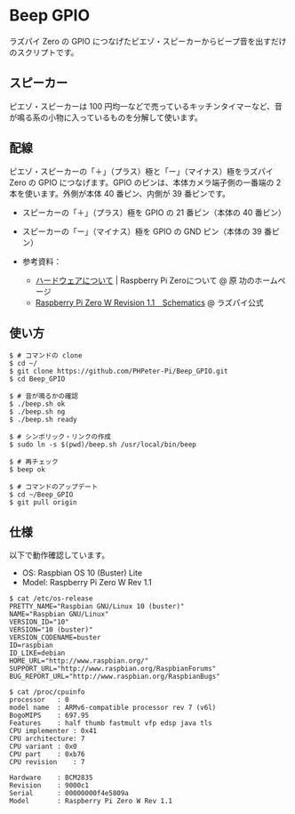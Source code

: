 # Beep GPIO

ラズパイ Zero の GPIO につなげたピエゾ・スピーカーからビープ音を出すだけのスクリプトです。

## スピーカー

ピエゾ・スピーカーは 100 円均一などで売っているキッチンタイマーなど、音が鳴る系の小物に入っているものを分解して使います。

## 配線

ピエゾ・スピーカーの「＋」（プラス）極と「ー」（マイナス）極をラズパイ Zero の GPIO につなげます。GPIO のピンは、本体カメラ端子側の一番端の 2 本を使います。外側が本体 40 番ピン、内側が 39 番ピンです。

- スピーカーの「＋」（プラス）極を GPIO の 21 番ピン（本体の 40 番ピン）
- スピーカーの「ー」（マイナス）極を GPIO の GND ピン（本体の 39 番ピン）

- 参考資料：
  - [ハードウェアについて](http://hara.jpn.com/_default/ja/Topics/RaspPiZero.html) | Raspberry Pi Zeroについて @ 原 功のホームページ
  - [Raspberry Pi Zero W Revision 1.1　Schematics](https://www.raspberrypi.org/documentation/hardware/raspberrypi/schematics/rpi_SCH_ZeroW_1p1_reduced.pdf) @ ラズパイ公式

## 使い方

```shellsession
$ # コマンドの clone
$ cd ~/
$ git clone https://github.com/PHPeter-Pi/Beep_GPIO.git
$ cd Beep_GPIO

$ # 音が鳴るかの確認
$ ./beep.sh ok
$ ./beep.sh ng
$ ./beep.sh ready

$ # シンボリック・リンクの作成
$ sudo ln -s $(pwd)/beep.sh /usr/local/bin/beep

$ # 再チェック
$ beep ok

$ # コマンドのアップデート
$ cd ~/Beep_GPIO
$ git pull origin
```

## 仕様

以下で動作確認しています。

- OS: Raspbian OS 10 (Buster) Lite
- Model: Raspberry Pi Zero W Rev 1.1

```shellsession
$ cat /etc/os-release
PRETTY_NAME="Raspbian GNU/Linux 10 (buster)"
NAME="Raspbian GNU/Linux"
VERSION_ID="10"
VERSION="10 (buster)"
VERSION_CODENAME=buster
ID=raspbian
ID_LIKE=debian
HOME_URL="http://www.raspbian.org/"
SUPPORT_URL="http://www.raspbian.org/RaspbianForums"
BUG_REPORT_URL="http://www.raspbian.org/RaspbianBugs"

$ cat /proc/cpuinfo
processor   : 0
model name  : ARMv6-compatible processor rev 7 (v6l)
BogoMIPS    : 697.95
Features    : half thumb fastmult vfp edsp java tls
CPU implementer : 0x41
CPU architecture: 7
CPU variant : 0x0
CPU part    : 0xb76
CPU revision    : 7

Hardware    : BCM2835
Revision    : 9000c1
Serial      : 00000000f4e5809a
Model       : Raspberry Pi Zero W Rev 1.1
```
